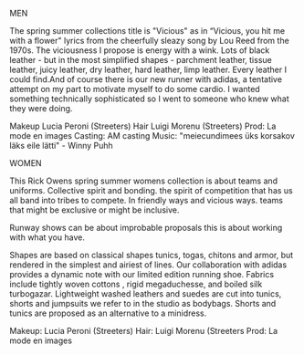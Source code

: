 MEN

The spring summer collections title is "Vicious" as in “Vicious, you hit me with a flower" lyrics from the cheerfully sleazy song by Lou Reed from the 1970s.
The viciousness I propose is energy with a wink. 
Lots of black leather - but in the most simplified shapes - parchment leather, tissue leather, juicy leather, dry leather, hard leather, limp leather.
Every leather I could find.And of course there is our new runner with adidas, a tentative attempt on my part to motivate myself to do some cardio. I wanted something technically sophisticated so I went to someone who knew what they were doing.

Makeup Lucia Peroni (Streeters)
Hair Luigi Morenu (Streeters)
Prod: La mode en images
Casting: AM casting 
Music: "meiecundimees üks korsakov läks eile lätti" - Winny Puhh


WOMEN

This Rick Owens spring summer womens collection is about teams and uniforms. Collective spirit and bonding. the spirit of competition that has us all band into tribes to compete. In friendly ways and vicious ways. teams that might be exclusive or might be inclusive. 

Runway shows can be about improbable proposals this is about working with what you have. 

Shapes are based on classical shapes tunics, togas, chitons and armor, but rendered in the simplest and airiest of lines. Our collaboration with adidas provides a dynamic note with our limited edition running shoe. Fabrics include tightly woven cottons , rigid megaduchesse, and boiled silk turbogazar. Lightweight washed leathers and suedes are cut into tunics, shorts and jumpsuits we refer to in the studio as bodybags. Shorts and tunics are proposed as an alternative to a minidress.

Makeup: Lucia Peroni (Streeters)
Hair: Luigi Morenu (Streeters
Prod: La mode en images
